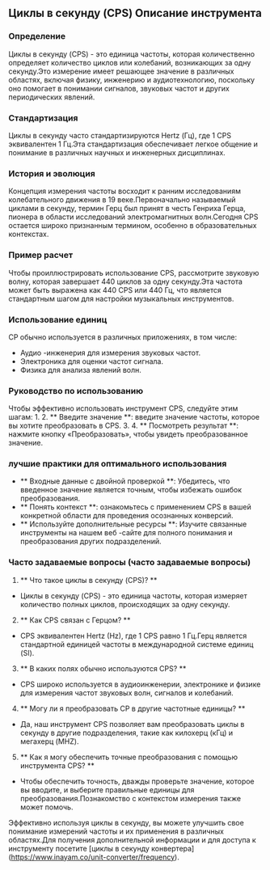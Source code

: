 ## Циклы в секунду (CPS) Описание инструмента

### Определение
Циклы в секунду (CPS) - это единица частоты, которая количественно определяет количество циклов или колебаний, возникающих за одну секунду.Это измерение имеет решающее значение в различных областях, включая физику, инженерию и аудиотехнологию, поскольку оно помогает в понимании сигналов, звуковых частот и других периодических явлений.

### Стандартизация
Циклы в секунду часто стандартизируются Hertz (Гц), где 1 CPS эквивалентен 1 Гц.Эта стандартизация обеспечивает легкое общение и понимание в различных научных и инженерных дисциплинах.

### История и эволюция
Концепция измерения частоты восходит к ранним исследованиям колебательного движения в 19 веке.Первоначально называемый циклами в секунду, термин Герц был принят в честь Генриха Герца, пионера в области исследований электромагнитных волн.Сегодня CPS остается широко признанным термином, особенно в образовательных контекстах.

### Пример расчет
Чтобы проиллюстрировать использование CPS, рассмотрите звуковую волну, которая завершает 440 циклов за одну секунду.Эта частота может быть выражена как 440 CPS или 440 Гц, что является стандартным шагом для настройки музыкальных инструментов.

### Использование единиц
CP обычно используется в различных приложениях, в том числе:
- Аудио -инженерия для измерения звуковых частот.
- Электроника для оценки частот сигнала.
- Физика для анализа явлений волн.

### Руководство по использованию
Чтобы эффективно использовать инструмент CPS, следуйте этим шагам:
1.
2. ** Введите значение **: введите значение частоты, которое вы хотите преобразовать в CPS.
3.
4. ** Посмотреть результат **: нажмите кнопку «Преобразовать», чтобы увидеть преобразованное значение.

### лучшие практики для оптимального использования
- ** Входные данные с двойной проверкой **: Убедитесь, что введенное значение является точным, чтобы избежать ошибок преобразования.
- ** Понять контекст **: ознакомьтесь с применением CPS в вашей конкретной области для проведения осознанных конверсий.
- ** Используйте дополнительные ресурсы **: Изучите связанные инструменты на нашем веб -сайте для полного понимания и преобразования других подразделений.

### Часто задаваемые вопросы (часто задаваемые вопросы)

1. ** Что такое циклы в секунду (CPS)? **
- Циклы в секунду (CPS) - это единица частоты, которая измеряет количество полных циклов, происходящих за одну секунду.

2. ** Как CPS связан с Герцом? **
- CPS эквивалентен Hertz (Hz), где 1 CPS равно 1 Гц.Герц является стандартной единицей частоты в международной системе единиц (SI).

3. ** В каких полях обычно используются CPS? **
- CPS широко используется в аудиоинженерии, электронике и физике для измерения частот звуковых волн, сигналов и колебаний.

4. ** Могу ли я преобразовать CP в другие частотные единицы? **
- Да, наш инструмент CPS позволяет вам преобразовать циклы в секунду в другие подразделения, такие как килохерц (кГц) и мегахерц (MHZ).

5. ** Как я могу обеспечить точные преобразования с помощью инструмента CPS? **
- Чтобы обеспечить точность, дважды проверьте значение, которое вы вводите, и выберите правильные единицы для преобразования.Познакомство с контекстом измерения также может помочь.

Эффективно используя циклы в секунду, вы можете улучшить свое понимание измерений частоты и их применения в различных областях.Для получения дополнительной информации и для доступа к инструменту посетите [циклы в секунду конвертера] (https://www.inayam.co/unit-converter/frequency).